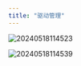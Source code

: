 ```yaml
---
title: "驱动管理"
---
```


![20240518114523](https://img.isxcode.com/picgo/20240518114523.png)

![20240518114539](https://img.isxcode.com/picgo/20240518114539.png)


